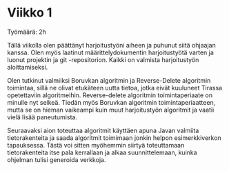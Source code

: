 <h1>Viikko 1</h1>

Työmäärä: 2h
<p/>

Tällä viikolla olen päättänyt harjoitustyöni aiheen ja puhunut siitä ohjaajan kanssa. Olen myös laatinut
määrittelydokumentin harjoitustyötä varten ja luonut projektin ja git -repositorion. Kaikki on valmista harjoitustyön
aloittamiseksi.
<p/>

Olen tutkinut valmiiksi Boruvkan algoritmin ja Reverse-Delete algoritmin toimintaa, sillä ne olivat etukäteen uutta
tietoa, jotka eivät kuuluneet Tirassa opetettaviin algoritmeihin. Reverse-delete algoritmin toimintaperiaate on 
minulle nyt selkeä. Tiedän myös Boruvkan algoritmin toimintaperiaatteen, mutta se on hieman vaikeampi kuin muut
harjoitustyön algoritmit ja vaatii vielä lisää paneutumista.
<p/>

Seuraavaksi aion toteuttaa algoritmit käyttäen apuna Javan valmiita tietorakenteita ja saada algoritmit toimimaan
jonkin helpon esimerkkiverkon tapauksessa. Tästä voi sitten myöhemmin siirtyä toteuttamaan tietorakenteita itse pala
kerrallaan ja alkaa suunnittelemaan, kuinka ohjelman tulisi generoida verkkoja. 

